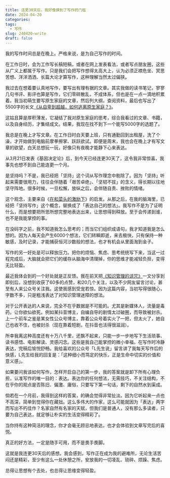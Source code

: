 ```yaml
---
title: 连更30天后，我好像摸到了写作的门槛
date: 2024-04-20
categories: 
tags:
  - 写作
slug: 240420-write
draft: false
---
```

我的写作时间总是在晚上。严格来说，是为自己写作的时间。

在工作日时，会为工作写长稿短稿，或者在网上发表看法，或者写点朋友圈，这些从广义上都属于写作。只是我们会把写作想得太高大上，认为必须正襟危坐、冥思苦想、洋洋洒洒、长篇大论才算写作，这种理解当然太过偏狭。

我过去在想着要认真地写作，要写出有理有据的文章。其实我做的读书笔记，寥寥几句书评、影评也算是写作，它们零碎散乱，不成体系，但也是在一点一滴地积累着。我当初萌生要写原生家庭的文章，然后列大纲，查阅资料，最后也写出了5500字的长文[《从自卑到超越，如何逃离原生家庭？》](/240128-family/)。

这姑且算是厚积薄发，它凝结了我对原生家庭的思考，综合我看过的文章、书籍，以及自身经历，才集结成文。结果，我现在找不到下一个能写5000字的选题了。

我总是在晚上才写文章。在工作日时白天要上班，只有通勤回到出租屋，洗了个澡，才开始做到电脑前摩拳擦掌、跃跃欲试。即便是周末，我也会在晚上才有写文章的欲望，白天总想玩一玩，好像只有夜晚才能静下心来表达。

从3月21日发表《基因决定论》后，到今天已经连更30天了，这令我非常惊喜，我事先也想不到自己能连更一个月。

是坚持吗？不是，我已经把「坚持」这个词从写作理念中剔除了。因为「坚持」听起来需要很用力，往往会伴随着「艰苦卓绝」、「坚韧不拔」的含义，得长期以往地坚守阵地。很多时候，一旦松懈，放纵之后，会伴随自责、挫败的情绪。

这个观念，主要来自《[在和菜头的激励下](https://mp.weixin.qq.com/s/yvpguJGhkE5yYfbdd3diTg)》的启发。从那之后，在我的脑海里，已经把「坚持写作」这个概念，替换成了「表达自己的想法」。我写作不是为了证明什么，而是想要把所思所想完整地表达出来，让思想得到释放。至于会传递到谁，也不是我能掌控的事。

在没码字之前，我不知道我怎么思考的；而当它们组织成语句，我才知道我是怎么想的。因为人每天会产生6000个想法，它们转瞬即逝，来去极快，只有保持一种敏感，及时记录，才能捕获恒河沙数般的想法，也才有机会从里面淘到金子。

写作的另一好处是可以释放压力。把你的烦恼、焦虑、思考统统写下来，当这一过程完成后，大脑就会把它们的缓存从脑海中清理掉，你的思维才能减轻负担，变得无比轻盈。

最近我体会到的一个好处就是正反馈。我在前天把[《知识管理的诅咒》](/240417-knowledge-management-curse/)一文分享到即刻后，没想到收获了60多的点赞，和20几个关注，以及不少网友留言讨论，甚至有人来公众号关注我。这使我感到受宠若惊。因为这篇内容，当初写得很随心，字数不多，只是粗浅表达了对知识管理迷障的想法。

对于公开表达的人来说，完全不在乎数据是不可能的。尤其是新媒体人，流量是毒药，让你欲仙欲死。例如某抖音博主，自编自导的剧情太过破圈，而导致被封杀。上一个前车之鉴是某女性公众号博主，靠着公众号着实火了一把，但太火了，她自己也收不住，也被封杀（现在靠着短剧，在抖音也活得很滋润）。

所幸我离这种高度还有十万八千里，还飘不起来，只能一步一步地写下生活琐事、读书感悟、电影解读、灵感闪念。这些是我自己能掌控的微小幸福，在写作时冷静表达，完稿后愉悦舒畅。我给喜欢的公众号「L先生说」留言讲了我每天写作后的快感，L先生给我的回复是：「这种细小而笃定的快乐，正是生命中切实的价值和意义感」。

如果要问我该如何写作，怎样开启自己的第一步，我的答案就是卸下所有心理负担，认准写作的唯一目的：表达。表达你的任何想法，无需技巧，不关注结构，不在乎你的观点是否陈旧、偏激、庸俗，只要写下第一句话，剩下的自然水到渠成。

倘若在一个月前，我得到这样的答案，的确会觉得非常扯淡。因为它听起来一点也不高深，简单到觉得你在藏拙。这么多伟大的作家，这么可能就因为「表达」两字而写出不朽佳作？名家自然有名家的天赋，但我们是普通人，没有那么多读者，只要为自己表达，就足够让朴实的生活变得精彩了。

当你持有这种简洁的理念，你才会毫无顾忌地表达，也才会体验到文章写完后的喜悦。

真正的好方法，一定是随手可用，而不是畏手畏脚。

这就是我连更30天后的感想。我会感到，写作正在成为我的避难所，无论生活苦闷还是精彩，至少有这么一处休憩之所，安放我的一切凌乱、琐碎、烦躁、焦虑。

总得让思想有个去处，也总得让思维变得轻盈。